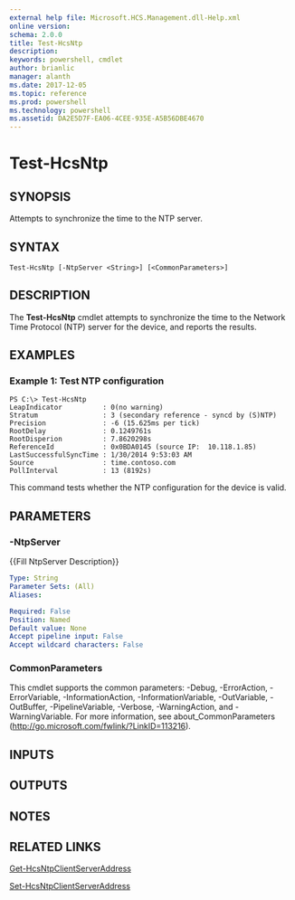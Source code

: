 ```yaml
---
external help file: Microsoft.HCS.Management.dll-Help.xml
online version: 
schema: 2.0.0
title: Test-HcsNtp
description: 
keywords: powershell, cmdlet
author: brianlic
manager: alanth
ms.date: 2017-12-05
ms.topic: reference
ms.prod: powershell
ms.technology: powershell
ms.assetid: DA2E5D7F-EA06-4CEE-935E-A5B56DBE4670
---
```


# Test-HcsNtp

## SYNOPSIS
Attempts to synchronize the time to the NTP server.

## SYNTAX

```
Test-HcsNtp [-NtpServer <String>] [<CommonParameters>]
```

## DESCRIPTION
The **Test-HcsNtp** cmdlet attempts to synchronize the time to the Network Time Protocol (NTP) server for the device, and reports the results.

## EXAMPLES

### Example 1: Test NTP configuration
```
PS C:\> Test-HcsNtp
LeapIndicator          : 0(no warning)
Stratum                : 3 (secondary reference - syncd by (S)NTP)
Precision              : -6 (15.625ms per tick)
RootDelay              : 0.1249761s
RootDisperion          : 7.8620298s
ReferenceId            : 0x0BDA0145 (source IP:  10.118.1.85)
LastSuccessfulSyncTime : 1/30/2014 9:53:03 AM
Source                 : time.contoso.com
PollInterval           : 13 (8192s)
```

This command tests whether the NTP configuration for the device is valid.

## PARAMETERS

### -NtpServer
{{Fill NtpServer Description}}

```yaml
Type: String
Parameter Sets: (All)
Aliases: 

Required: False
Position: Named
Default value: None
Accept pipeline input: False
Accept wildcard characters: False
```

### CommonParameters
This cmdlet supports the common parameters: -Debug, -ErrorAction, -ErrorVariable, -InformationAction, -InformationVariable, -OutVariable, -OutBuffer, -PipelineVariable, -Verbose, -WarningAction, and -WarningVariable. For more information, see about_CommonParameters (http://go.microsoft.com/fwlink/?LinkID=113216).

## INPUTS

## OUTPUTS

## NOTES

## RELATED LINKS

[Get-HcsNtpClientServerAddress](./Get-HcsNtpClientServerAddress.md)

[Set-HcsNtpClientServerAddress](./Set-HcsNtpClientServerAddress.md)

